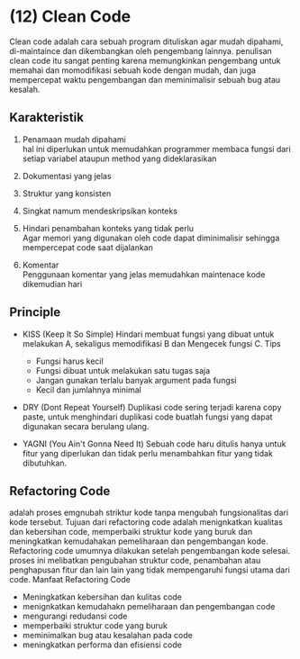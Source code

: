 # (12) Clean Code #
Clean code adalah cara sebuah program dituliskan agar mudah dipahami, di-maintaince dan dikembangkan oleh pengembang lainnya. penulisan clean code itu sangat penting karena memungkinkan pengembang untuk memahai dan momodifikasi sebuah kode dengan mudah, dan juga mempercepat waktu pengembangan dan meminimalisir sebuah bug atau kesalah.
## Karakteristik ##
1. Penamaan mudah dipahami <br>
  hal ini diperlukan untuk memudahkan programmer membaca fungsi dari setiap variabel ataupun method yang dideklarasikan
2. Dokumentasi yang jelas
3. Struktur yang konsisten
  
4. Singkat namum mendeskripsikan konteks
  
5. Hindari penambahan konteks yang tidak perlu <br>
  Agar memori yang digunakan oleh code dapat diminimalisir sehingga mempercepat code saat dijalankan
6. Komentar <br>
  Penggunaan komentar yang jelas memudahkan maintenace kode dikemudian hari
  
  ## Principle ##
  - KISS (Keep It So Simple)
    Hindari membuat fungsi yang dibuat untuk melakukan A, sekaligus memodifikasi B dan Mengecek fungsi C.
    Tips
    - Fungsi harus kecil
    - Fungsi dibuat untuk melakukan satu tugas saja
    - Jangan gunakan terlalu banyak argument pada fungsi
    - Kecil dan jumlahnya minimal
    
  - DRY (Dont Repeat Yourself)
    Duplikasi code sering terjadi karena copy paste, untuk menghindari duplikasi code buatlah fungsi yang dapat digunakan secara berulang ulang.
  - YAGNI (You Ain't Gonna Need It)
    Sebuah code haru ditulis hanya untuk fitur yang diperlukan dan tidak perlu menambahkan fitur yang tidak dibutuhkan.
    
 ## Refactoring Code ##
 adalah proses emgnubah striktur kode tanpa mengubah fungsionalitas dari kode tersebut. Tujuan dari refactoring code adalah menignkatkan kualitas dan kebersihan code, memperbaiki struktur kode yang buruk dan meningkatkan kemudahakan pemeliharaan dan pengembangan kode. <br>
 Refactoring code umumnya dilakukan setelah pengembangan kode selesai. proses ini melibatkan pengubahan struktur code, penambahan atau penghapusan fitur dan lain lain yang tidak mempengaruhi fungsi utama dari code.
 Manfaat Refactoring Code
 -  Meningkatkan kebersihan dan kulitas code
 -  menignkatkan kemudahakn pemeliharaan dan pengembangan code
 -  mengurangi redudansi code
 -  memperbaiki struktur code yang buruk
 -  meminimalkan bug atau kesalahan pada code
 -  meningkatkan performa dan efisiensi code
    
